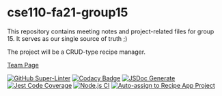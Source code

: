 # cse110-fa21-group15

This repository contains meeting notes and project-related files for group 15. It serves as our single source of truth ;)

The project will be a CRUD-type recipe manager.

[Team Page](admin/team.md)

[![GitHub Super-Linter](https://github.com/cse110-fa21-group15/cse110-fa21-group15/workflows/Lint%20Code%20Base/badge.svg)](https://github.com/marketplace/actions/super-linter)
[![Codacy Badge](https://app.codacy.com/project/badge/Grade/79d957cecea5422db02202bc7f318130)](https://www.codacy.com/gh/cse110-fa21-group15/cse110-fa21-group15/dashboard?utm_source=github.com&amp;utm_medium=referral&amp;utm_content=cse110-fa21-group15/cse110-fa21-group15&amp;utm_campaign=Badge_Grade)
[![JSDoc Generate](https://github.com/cse110-fa21-group15/cse110-fa21-group15/actions/workflows/jsdoc-generate.yml/badge.svg?branch=main)](https://github.com/cse110-fa21-group15/cse110-fa21-group15/actions/workflows/jsdoc-generate.yml)
[![Jest Code Coverage](https://github.com/cse110-fa21-group15/cse110-fa21-group15/actions/workflows/codeCoverage.yml/badge.svg?branch=main)](https://github.com/cse110-fa21-group15/cse110-fa21-group15/actions/workflows/codeCoverage.yml)
[![Node.js CI](https://github.com/cse110-fa21-group15/cse110-fa21-group15/actions/workflows/testing.yml/badge.svg?branch=main)](https://github.com/cse110-fa21-group15/cse110-fa21-group15/actions/workflows/testing.yml)
[![Auto-assign to Recipe App Project](https://github.com/cse110-fa21-group15/cse110-fa21-group15/actions/workflows/projectAssign.yml/badge.svg?branch=main)](https://github.com/cse110-fa21-group15/cse110-fa21-group15/actions/workflows/projectAssign.yml)

